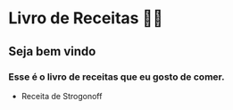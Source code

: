 # Livro de Receitas  👩‍🍳 

## Seja bem vindo

### Esse é o livro de receitas que eu gosto de comer.

- Receita de Strogonoff

